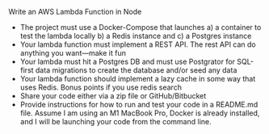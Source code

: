 Write an AWS Lambda Function in Node
- The project must use a Docker-Compose that launches a) a container to test the lambda locally b) a Redis instance and c) a Postgres instance
- Your lambda function must implement a REST API. The rest API can do anything you want—make it fun
- Your lambda must hit a Postgres DB and must use Postgrator for SQL-first data migrations to create the database and/or seed any data
- Your lambda function should implement a lazy cache in some way that uses Redis. Bonus points if you use redis search
- Share your code either via a zip file or GitHub/Bitbucket
- Provide instructions for how to run and test your code in a README.md file. Assume I am using an M1 MacBook Pro, Docker is already installed, and I will be launching your code from the command line.